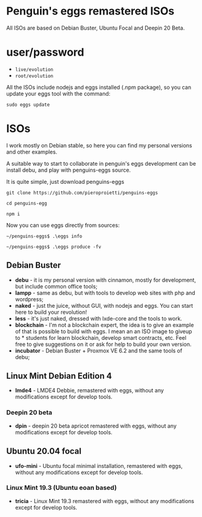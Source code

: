 # Penguin's eggs remastered ISOs

All ISOs are based on Debian Buster, Ubuntu Focal and Deepin 20 Beta. 

# user/password
* ```live/evolution```
* ```root/evolution```

All the ISOs include nodejs and eggs installed (.npm package), so you can
update your eggs tool with the command:

```sudo eggs update```

# ISOs

I work mostly on Debian stable, so here you can find my personal versions and other examples.

A suitable way to start to collaborate in penguin's eggs development can be install debu, and play
with penguins-eggs source.

It is quite simple, just download penguins-eggs

```git clone https://github.com/pieroproietti/penguins-eggs```

```cd penguins-egg```

```npm i```

Now you can use eggs directly from sources:

```~/penguins-eggs$ .\eggs info```

```~/penguins-eggs$ .\eggs produce -fv```



## Debian Buster
* **debu**  - it is my personal version with cinnamon, mostly for development, but include common office tools;
* **lampp** - same as debu, but with tools to develop web sites with php and wordpress;
* **naked** - just the juice, without GUI, with nodejs and eggs. You can start here to build your revolution! 
* **less** - it's just naked, dressed with lxde-core and the tools to work.
* **blockchain** - I'm not a blockchain expert, the idea is to give an example of that is possible to build with eggs. I mean an an ISO image to giveup to * students for learn blockchain, develop smart contracts, etc. Feel free to give suggestions on it or ask for help to build your own version.
* **incubator** - Debian Buster + Proxmox VE 6.2 and the same tools of debu;

## Linux Mint Debian Edition 4
* **lmde4** - LMDE4 Debbie, remastered with eggs, without any modifications except for develop tools.

### Deepin 20 beta
* **dpin** - deepin 20 beta apricot remastered with eggs, without any modifications except for develop tools.

## Ubuntu 20.04 focal
* **ufo-mini** - Ubuntu focal minimal installation, remastered with eggs, without any modifications except for develop tools.

### Linux Mint 19.3 (Ubuntu eoan based)
* **tricia** - Linux Mint 19.3 remastered with eggs, without any modifications except for develop tools.





